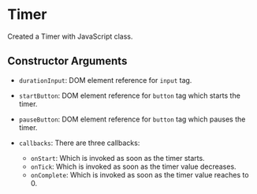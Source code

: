 # Timer

Created a Timer with JavaScript class.

## Constructor Arguments

- `durationInput`: DOM element reference for `input` tag.
- `startButton`: DOM element reference for `button` tag which starts the timer.
- `pauseButton`: DOM element reference for `button` tag which pauses the timer.
- `callbacks`: There are three callbacks:
  
  - `onStart`: Which is invoked as soon as the timer starts.
  - `onTick`: Which is invoked as soon as the timer value decreases.
  - `onComplete`: Which is invoked as soon as the timer value reaches to 0.
